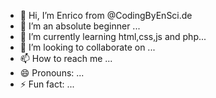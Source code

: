 - 👋 Hi, I’m Enrico from @CodingByEnSci.de
- 👀 I’m an absolute beginner  ...
- 🌱 I’m currently learning html,css,js and php...
- 💞️ I’m looking to collaborate on ...
- 📫 How to reach me ...
- 😄 Pronouns: ...
- ⚡ Fun fact: ...

<!---
CodingByEnSci/CodingByEnSci is a ✨ special ✨ repository because its `README.md` (this file) appears on your GitHub profile.
You can click the Preview link to take a look at your changes.
--->
